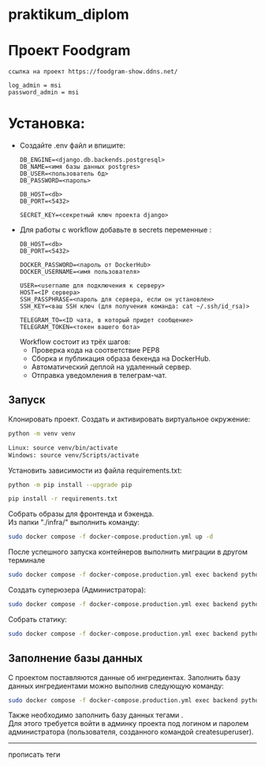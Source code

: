 # praktikum_diplom
# Проект Foodgram  
```
ссылка на проект https://foodgram-show.ddns.net/

log_admin = msi
password_admin = msi 
```

# Установка:

* Cоздайте .env файл и впишите:
    ```
    DB_ENGINE=<django.db.backends.postgresql>
    DB_NAME=<имя базы данных postgres>
    DB_USER=<пользователь бд>
    DB_PASSWORD=<пароль>

    DB_HOST=<db>
    DB_PORT=<5432>

    SECRET_KEY=<секретный ключ проекта django>
    ```
* Для работы с workflow добавьте в secrets  переменные :
    ```
    DB_HOST=<db>
    DB_PORT=<5432>
    
    DOCKER_PASSWORD=<пароль от DockerHub>
    DOCKER_USERNAME=<имя пользователя>

    USER=<username для подключения к серверу>
    HOST=<IP сервера>
    SSH_PASSPHRASE=<пароль для сервера, если он установлен>
    SSH_KEY=<ваш SSH ключ (для получения команда: cat ~/.ssh/id_rsa)>

    TELEGRAM_TO=<ID чата, в который придет сообщение>
    TELEGRAM_TOKEN=<токен вашего бота>
    ```
    Workflow состоит из трёх шагов:
     - Проверка кода на соответствие PEP8
     - Сборка и публикация образа бекенда на DockerHub.
     - Автоматический деплой на удаленный сервер.
     - Отправка уведомления в телеграм-чат.  
  
## Запуск

Клонировать проект. Cоздать и активировать виртуальное окружение:
```bash
python -m venv venv
```
```bash
Linux: source venv/bin/activate
Windows: source venv/Scripts/activate
```
Установить зависимости из файла requirements.txt:
```bash
python -m pip install --upgrade pip
```
```bash
pip install -r requirements.txt
```

Собрать образы для фронтенда и бэкенда.  
Из папки "./infra/" выполнить команду:
```bash
sudo docker compose -f docker-compose.production.yml up -d

```

После успешного запуска контейнеров выполнить миграции в другом терминале
```bash
sudo docker compose -f docker-compose.production.yml exec backend python manage.py migrate
```

Создать суперюзера (Администратора):
```bash
sudo docker compose -f docker-compose.production.yml exec backend python manage.py createsuperuser
```

Собрать статику:
```bash
sudo docker compose -f docker-compose.production.yml exec backend python manage.py collectstatic
```

## Заполнение базы данных

С проектом поставляются данные об ингредиентах. Заполнить базу данных ингредиентами можно выполнив следующую команду:
```bash
sudo docker compose -f docker-compose.production.yml exec backend python manage.py ingredient
```

Также необходимо заполнить базу данных тегами .  
Для этого требуется войти в админку
проекта под логином и паролем администратора (пользователя, созданного командой createsuperuser).

---
прописать теги 